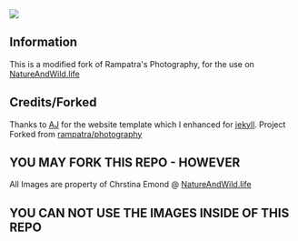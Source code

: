 <img src="https://cdn.cardiacar.rest/github/github-ce-logo.png">

## Information
This is a modified fork of Rampatra's Photography, for the use on <a href="https://www.natureandwild.life">NatureAndWild.life</a>

## Credits/Forked
Thanks to [AJ](https://twitter.com/ajlkn) for the website template which I enhanced for [jekyll](http://jekyllrb.com/).
Project Forked from <a href="https://github.com/rampatra/photography">rampatra/photography</a>

## YOU MAY FORK THIS REPO - HOWEVER
All Images are property of Chrstina Emond @ <a href="https://www.natureandwild.life">NatureAndWild.life</a>
## YOU CAN NOT USE THE IMAGES INSIDE OF THIS REPO


